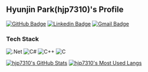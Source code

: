 ## Hyunjin Park(hjp7310)'s Profile
[![GitHub Badge](https://img.shields.io/badge/-GitHub-333?style=flat-square&logo=GitHub&logoColor=white&link=https://github.com/hjp7310)](https://github.com/hjp7310)
[![Linkedin Badge](https://img.shields.io/badge/-LinkedIn-0e76a8?style=flat-square&logo=Linkedin&logoColor=white&link=https://www.linkedin.com/in/hjp7310/)](https://www.linkedin.com/in/hjp7310/)
[![Gmail Badge](https://img.shields.io/badge/Gmail-d14836?style=flat-square&logo=Gmail&logoColor=white&link=mailto:hjp7310@gmail.com)](mailto:hjp7310@gmail.com)

### Tech Stack
<p align="left">
  <img alt=".Net" src="https://img.shields.io/badge/.NET-5C2D91?style=for-the-badge&logo=.net&logoColor=white"/>
  <img alt="C#" src="https://img.shields.io/badge/c%23-%23239120.svg?style=for-the-badge&logo=c-sharp&logoColor=white"/>
  <img alt="C++" src="https://img.shields.io/badge/c++-%2300599C.svg?style=for-the-badge&logo=c%2B%2B&logoColor=white"/>
  <img alt="C" src="https://img.shields.io/badge/c-%2300599C.svg?style=for-the-badge&logo=c&logoColor=white"/>
</p>

[![hjp7310's GitHub Stats](https://github-readme-stats.vercel.app/api?username=hjp7310&count_private=true&show_icons=true)](https://github.com/anuraghazra/github-readme-stats) 
[![hjp7310's Most Used Langs](https://github-readme-stats.vercel.app/api/top-langs/?username=hjp7310&layout=compact)](https://github.com/anuraghazra/github-readme-stats)

<!--
**hjp7310/hjp7310** is a ✨ _special_ ✨ repository because its `README.md` (this file) appears on your GitHub profile.

Here are some ideas to get you started:

- 🔭 I’m currently working on ...
- 🌱 I’m currently learning ...
- 👯 I’m looking to collaborate on ...
- 🤔 I’m looking for help with ...
- 💬 Ask me about ...
- 📫 How to reach me: ...
- 😄 Pronouns: ...
- ⚡ Fun fact: ...
-->
